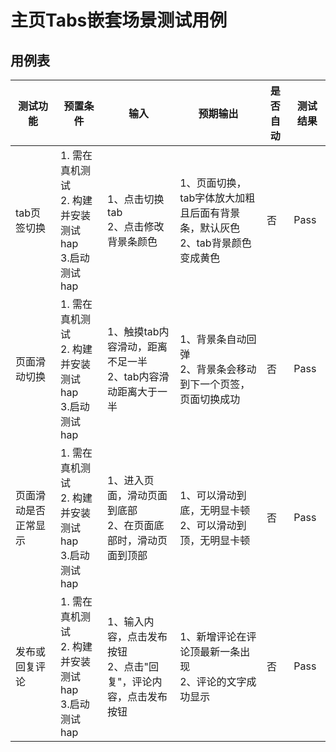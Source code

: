 # 主页Tabs嵌套场景测试用例

## 用例表

| 测试功能                              | 预置条件                                | 输入                   | 预期输出                               | 是否自动 | 测试结果 |
|-----------------------------------|-------------------------------------|----------------------|------------------------------------|------|------|
| tab页签切换 | 1. 需在真机测试 <br/> 2. 构建并安装测试hap <br/> 3.启动测试hap| 1、点击切换tab <br/> 2、点击修改背景条颜色 | 1、页面切换，tab字体放大加粗且后面有背景条，默认灰色 <br/> 2、tab背景颜色变成黄色 | 否    | Pass |
| 页面滑动切换 | 1. 需在真机测试 <br/> 2. 构建并安装测试hap <br/> 3.启动测试hap| 1、触摸tab内容滑动，距离不足一半 <br/> 2、tab内容滑动距离大于一半 | 1、背景条自动回弹 <br/> 2、背景条会移动到下一个页签，页面切换成功 | 否    | Pass |
| 页面滑动是否正常显示 | 1. 需在真机测试 <br/> 2. 构建并安装测试hap <br/> 3.启动测试hap| 1、进入页面，滑动页面到底部 <br/> 2、在页面底部时，滑动页面到顶部 | 1、可以滑动到底，无明显卡顿 <br/> 2、可以滑动到顶，无明显卡顿| 否    | Pass |
| 发布或回复评论 | 1. 需在真机测试 <br/> 2. 构建并安装测试hap <br/> 3.启动测试hap| 1、输入内容，点击发布按钮 <br/> 2、点击"回复"，评论内容，点击发布按钮 | 1、新增评论在评论顶最新一条出现 <br/> 2、评论的文字成功显示 | 否    | Pass |